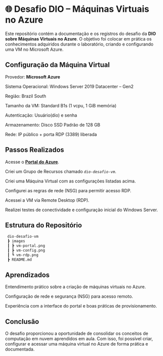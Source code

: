 # 🌐 Desafio DIO – Máquinas Virtuais no Azure

Este repositório contém a documentação e os registros do desafio da **DIO sobre Máquinas Virtuais no Azure**.
O objetivo foi colocar em prática os conhecimentos adquiridos durante o laboratório, criando e configurando uma VM no Microsoft Azure.

## Configuração da Máquina Virtual

Provedor: **Microsoft Azure**

Sistema Operacional: Windows Server 2019 Datacenter – Gen2

Região: Brazil South

Tamanho da VM: Standard B1s (1 vcpu, 1 GiB memória)

Autenticação: Usuário(dio) e senha

Armazenamento: Disco SSD Padrão de 128 GB

Rede: IP público + porta RDP (3389) liberada

## Passos Realizados

Acesse o **[Portal do Azure](https://portal.azure.com)**.

Criei um Grupo de Recursos chamado *```dio-desafio-vm```*.

Criei uma Máquina Virtual com as configurações listadas acima.

Configurei as regras de rede (NSG) para permitir acesso RDP.

Acessei a VM via Remote Desktop (RDP).

Realizei testes de conectividade e configuração inicial do Windows Server.

## Estrutura do Repositório
```bash
 dio-desafio-vm
 ┣ images
 ┃ ┣ vm-portal.png
 ┃ ┣ vm-config.png
 ┃ ┗ vm-rdp.png
 ┣ README.md
 ```

 ## Aprendizados

Entendimento prático sobre a criação de máquinas virtuais no Azure.

Configuração de rede e segurança (NSG) para acesso remoto.

Experiência com a interface do portal e boas práticas de provisionamento.

## Conclusão

O desafio proporcionou a oportunidade de consolidar os conceitos de computação em nuvem aprendidos em aula.
Com isso, foi possível criar, configurar e acessar uma máquina virtual no Azure de forma prática e documentada.